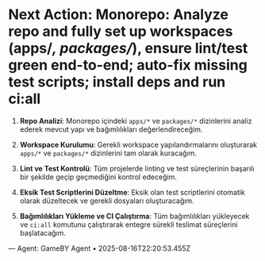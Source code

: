 # Next Action: Monorepo: Analyze repo and fully set up workspaces (apps/*, packages/*), ensure lint/test green end-to-end; auto-fix missing test scripts; install deps and run ci:all

1. **Repo Analizi**: Monorepo içindeki `apps/*` ve `packages/*` dizinlerini analiz ederek mevcut yapı ve bağımlılıkları değerlendireceğim. 

2. **Workspace Kurulumu**: Gerekli workspace yapılandırmalarını oluşturarak `apps/*` ve `packages/*` dizinlerini tam olarak kuracağım.

3. **Lint ve Test Kontrolü**: Tüm projelerde linting ve test süreçlerinin başarılı bir şekilde geçip geçmediğini kontrol edeceğim.

4. **Eksik Test Scriptlerini Düzeltme**: Eksik olan test scriptlerini otomatik olarak düzeltecek ve gerekli dosyaları oluşturacağım.

5. **Bağımlılıkları Yükleme ve CI Çalıştırma**: Tüm bağımlılıkları yükleyecek ve `ci:all` komutunu çalıştırarak entegre sürekli teslimat süreçlerini başlatacağım.

— Agent: GameBY Agent • 2025-08-16T22:20:53.455Z
